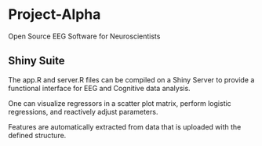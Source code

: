 # Project-Alpha
Open Source EEG Software for Neuroscientists

## Shiny Suite

The app.R and server.R files can be compiled on a Shiny Server to provide a functional interface for EEG and Cognitive data analysis.

One can visualize regressors in a scatter plot matrix, perform logistic regressions, and reactively adjust parameters.

Features are automatically extracted from data that is uploaded with the defined structure.  
